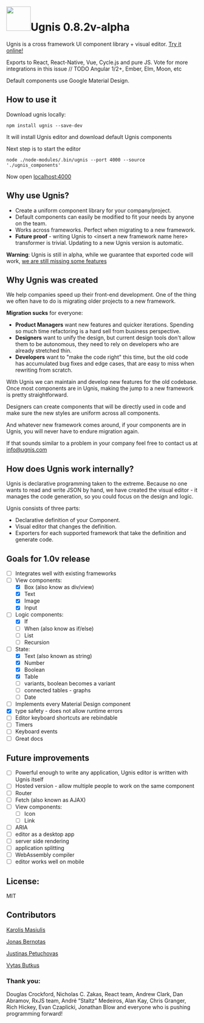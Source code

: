 # <img height="64" src="https://github.com/masiulis/ugnis/blob/dev/static_prod/images/logo_new256x256.png?raw=true" />Ugnis 0.8.2v-alpha

Ugnis is a cross framework UI component library + visual editor. [Try it online!](https://ugnis.com/editor)

Exports to React, React-Native, Vue, Cycle.js and pure JS. Vote for more integrations in this issue // TODO Angular 1/2+, Ember, Elm, Moon, etc

Default components use Google Material Design.

## How to use it

Download ugnis locally:

```
npm install ugnis --save-dev
```

It will install Ugnis editor and download default Ugnis components

Next step is to start the editor

```
node ./node-modules/.bin/ugnis --port 4000 --source './ugnis_components'
```

Now open [localhost:4000](http://localhost:4000)

## Why use Ugnis?

  - Create a uniform component library for your company/project.
  - Default components can easily be modified to fit your needs by anyone on the team.
  - Works across frameworks. Perfect when migrating to a new framework.
  - **Future proof** - writing Ugnis to \<insert a new framework name here\> transformer is trivial. Updating to a new Ugnis version is automatic.

**Warning**: Ugnis is still in alpha, while we guarantee that exported code will work, [we are still missing some features](https://github.com/UgnisSoftware/ugnis/#goals-for-10v-release)

## Why Ugnis was created

We help companies speed up their front-end development. One of the thing we often have to do is migrating older projects to a new framework.

**Migration sucks** for everyone:
  * **Product Managers** want new features and quicker iterations. Spending so much time refactoring is a hard sell from business perspective.
  * **Designers** want to unify the design, but current design tools don't allow them to be autonomous, they need to rely on developers who are already stretched thin.
  * **Developers** want to "make the code right" this time, but the old code has accumulated bug fixes and edge cases, that are easy to miss when rewriting from scratch.

With Ugnis we can maintain and develop new features for the old codebase. Once most components are in Ugnis, making the jump to a new framework is pretty straightforward.

Designers can create components that will be directly used in code and make sure the new styles are uniform across all components.

And whatever new framework comes around, if your components are in Ugnis, you will never have to endure migration again.

If that sounds similar to a problem in your company feel free to contact us at [info@ugnis.com](mailto:info@ugnis.com)

## How does Ugnis work internally?

Ugnis is declarative programming taken to the extreme. Because no one wants to read and write JSON by hand, we have created the visual editor - it manages the code generation, so you could focus on the design and logic.

Ugnis consists of three parts:

  - Declarative definition of your Component.
  - Visual editor that changes the definition.
  - Exporters for each supported framework that take the definition and generate code.

## Goals for 1.0v release

  - [ ] Integrates well with existing frameworks
  - [ ] View components:
    - [x] Box (also know as div/view)
    - [x] Text
    - [x] Image
    - [x] Input
  - [ ] Logic components:
    - [x] If
    - [ ] When (also know as if/else)
    - [ ] List
    - [ ] Recursion
  - [ ] State:
    - [x] Text (also known as string)
    - [x] Number
    - [x] Boolean
    - [x] Table
    - [ ] variants, boolean becomes a variant
    - [ ] connected tables - graphs
    - [ ] Date
  - [ ] Implements every Material Design component
  - [x] type safety - does not allow runtime errors
  - [ ] Editor keyboard shortcuts are rebindable
  - [ ] Timers
  - [ ] Keyboard events
  - [ ] Great docs

## Future improvements
  - [ ] Powerful enough to write any application, Ugnis editor is written with Ugnis itself
  - [ ] Hosted version - allow multiple people to work on the same component
  - [ ] Router
  - [ ] Fetch (also known as AJAX)
  - [ ] View components:
    - [ ] Icon
    - [ ] Link
  - [ ] ARIA
  - [ ] editor as a desktop app
  - [ ] server side rendering
  - [ ] application splitting
  - [ ] WebAssembly compiler
  - [ ] editor works well on mobile

## License:

MIT

## Contributors

[Karolis Masiulis](https://www.github.com/masiulis)

[Jonas Bernotas](https://github.com/Djonix)

[Justinas Petuchovas](https://github.com/jpetuchovas)

[Vytas Butkus](http://vytasbutkus.com/)

### Thank you:

Douglas Crockford, Nicholas C. Zakas, React team, Andrew Clark, Dan Abramov, RxJS team, André “Staltz” Medeiros, Alan Kay, Chris Granger, Rich Hickey, Evan Czaplicki, Jonathan Blow and everyone who is pushing programming forward!